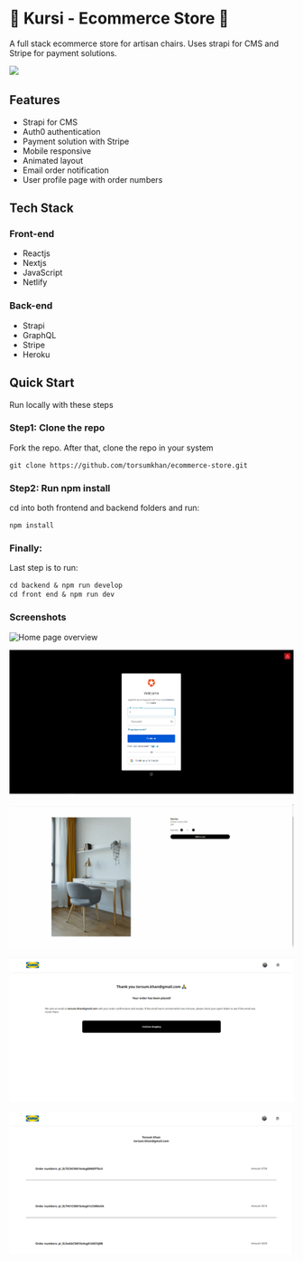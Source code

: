 # 🏪 Kursi - Ecommerce Store 🏪

A full stack ecommerce store for artisan chairs. Uses strapi for CMS and Stripe for payment solutions.

![](https://github.com/torsumkhan/ecommerce-store/blob/master/docs/kursi-home-addtocart.gif?raw=true)

## Features

- Strapi for CMS
- Auth0 authentication
- Payment solution with Stripe
- Mobile responsive
- Animated layout
- Email order notification
- User profile page with order numbers

## Tech Stack

### Front-end

- Reactjs
- Nextjs
- JavaScript
- Netlify

### Back-end

- Strapi
- GraphQL
- Stripe
- Heroku

## Quick Start

Run locally with these steps

### Step1: Clone the repo

Fork the repo. After that, clone the repo in your system

```
git clone https://github.com/torsumkhan/ecommerce-store.git
```

### Step2: Run npm install

cd into both frontend and backend folders and run:

```
npm install
```

### Finally:

Last step is to run:

```
cd backend & npm run develop
cd front end & npm run dev
```

### Screenshots

![Home page overview](https://github.com/torsumkhan/ecommerce-store/blob/master/docs/kursi-homepage.gif?raw=true)

![auth0 authentication](https://github.com/torsumkhan/ecommerce-store/blob/master/docs/auth0.PNG?raw=true)

![add to cart](https://github.com/torsumkhan/ecommerce-store/blob/master/docs/kursi-addtocartbutton.gif?raw=true)

![Order confirmation notification](https://github.com/torsumkhan/ecommerce-store/blob/master/docs/kursi-order-confirm.PNG?raw=true)

![User order history](https://github.com/torsumkhan/ecommerce-store/blob/master/docs/user-orders.PNG?raw=true)
